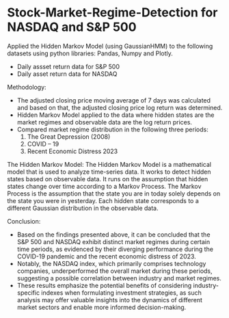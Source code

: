 # Stock-Market-Regime-Detection for NASDAQ and S&P 500

Applied the Hidden Markov Model (using GaussianHMM) to the following datasets using python libraries: Pandas, Numpy and Plotly. 
- Daily assset return data for S&P 500 
- Daily asset return data for NASDAQ

Methodology: 
- The adjusted closing price moving average of 7 days was calculated and based on that, the adjusted closing price log return was determined.
- Hidden Markov Model applied to the data where hidden states are the market regimes and observable data are the log return prices.
- Compared market regime distribution in the following three periods:
  1) The Great Depression (2008)
  2) COVID – 19
  3) Recent Economic Distress 2023

The Hidden Markov Model: 
The Hidden Markov Model is a mathematical model that is used to analyze time-series data. It works to detect hidden states based on observable data. It runs on the assumption that hidden states change over time according to a Markov Process. The Markov Process is the assumption that the state you are in today solely depends on the state you were in yesterday. Each hidden state corresponds to a different Gaussian distribution in the observable data.

Conclusion: 
- Based on the findings presented above, it can be concluded that the S&P 500 and NASDAQ exhibit distinct market regimes during certain time periods, as evidenced by their diverging performance during the COVID-19 pandemic and the recent economic distress of 2023.
- Notably, the NASDAQ index, which primarily comprises technology companies, underperformed the overall market during these periods, suggesting a possible correlation between industry and market regimes.
- These results emphasize the potential benefits of considering industry-specific indexes when formulating investment strategies, as such analysis may offer valuable insights into the dynamics of different market sectors and enable more informed decision-making.

